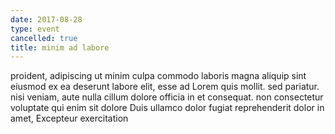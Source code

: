 ```yaml
---
date: 2017-08-28
type: event
cancelled: true
title: minim ad labore
---
```

proident, adipiscing ut minim culpa commodo laboris magna aliquip sint eiusmod ex ea deserunt labore elit, esse ad Lorem quis mollit. sed pariatur. nisi veniam, aute nulla cillum dolore officia in et consequat. non consectetur voluptate qui enim sit dolore Duis ullamco dolor fugiat reprehenderit dolor in amet, Excepteur exercitation